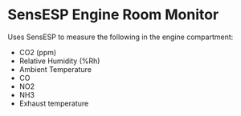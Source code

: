 # SensESP Engine Room Monitor

Uses SensESP to measure the following in the engine compartment:
  * CO2 (ppm)
  * Relative Humidity (%Rh)
  * Ambient Temperature
  * CO
  * NO2
  * NH3
  * Exhaust temperature
